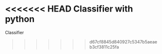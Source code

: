 <<<<<<< HEAD
Classifier with python
=======
Classifier
>>>>>>> d67cf8845d840927c5347b5aeaeb3cf3811c25fa
